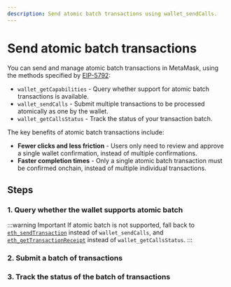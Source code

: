 ```yaml
---
description: Send atomic batch transactions using wallet_sendCalls.
---
```


# Send atomic batch transactions

You can send and manage atomic batch transactions in MetaMask, using the methods specified by
[EIP-5792](https://eips.ethereum.org/EIPS/eip-5792):

- `wallet_getCapabilities` - Query whether support for atomic batch transactions is available.
- `wallet_sendCalls` - Submit multiple transactions to be processed atomically as one by the wallet.
- `wallet_getCallsStatus` - Track the status of your transaction batch.

The key benefits of atomic batch transactions include:

- **Fewer clicks and less friction** - Users only need to review and approve a single wallet confirmation, instead of multiple confirmations.
- **Faster completion times** - Only a single atomic batch transaction must be confirmed onchain, instead of multiple individual transactions.

## Steps

### 1. Query whether the wallet supports atomic batch

:::warning Important
If atomic batch is not supported, fall back to [`eth_sendTransaction`](index.md) instead of `wallet_sendCalls`,
and [`eth_getTransactionReceipt`](/wallet/reference/json-rpc-methods/eth_gettransactionreceipt)
instead of `wallet_getCallsStatus`.
:::

### 2. Submit a batch of transactions

### 3. Track the status of the batch of transactions